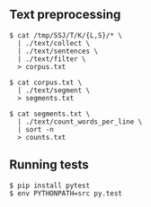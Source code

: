 ## Text preprocessing

    $ cat /tmp/SSJ/T/K/{L,S}/* \
      | ./text/collect \
      | ./text/sentences \
      | ./text/filter \
      > corpus.txt

    $ cat corpus.txt \
      | ./text/segment \
      > segments.txt

    $ cat segments.txt \
      | ./text/count_words_per_line \
      | sort -n
      > counts.txt

## Running tests

    $ pip install pytest
    $ env PYTHONPATH=src py.test
